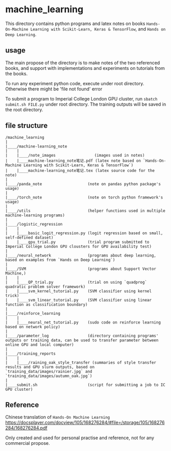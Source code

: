# machine_learning
This directory contains python programs and latex notes on books `Hands-On-Machine Learning with Scikit-Learn, Keras & TensorFlow`, and `Hands on Deep Learning`.

## usage
The main propose of the directory is to make notes of the two referenced books, and support with implementations and experiments on tutorials from the books. 

To run any experiment python code, execute under root directory. Otherwise there might be 'file not found' error

To submit a program to Imperial College London GPU cluster, run `sbatch submit.sh FILE.py` under root directory. The training outputs will be saved in the root directory. 

## file structure
    /machine_learning
    |
    |____/machine-learning_note
    |    | 
    |    |____/note_images                 (images used in notes)
    |    |____machine-learning_note笔记.pdf (latex note based on `Hands-On-Machine Learning with Scikit-Learn, Keras & TensorFlow`)
    |    |____machine-learning_note笔记.tex (latex source code for the note)
    |
    |____/panda_note                    (note on pandas python package's usage)
    |
    |____/torch_note                    (note on torch python framework's usage)
    |
    |____/utils                         (helper functions used in multiple machine-learning programs)
    |
    |____/logistic_regression 
    |    |
    |    |____basic_logit_regression.py (logit regression based on small, self-defined dataset)
    |    |____gpu_trial.py              (trial program submitted to Imperial College London GPU clousters for GPU availability test)
    |
    |____/neural_network                (programs about deep learning, based on examples from `Hands on Deep Learning`)
    | 
    |____/SVM                           (programs about Support Vector Machine,)
    |    | 
    |    |____QP_trial.py               (trial on using `quadprog` quadratic problem solver framework)
    |    |____svm_kernel_tutorial.py    (SVM classifier using kernel trick)
    |    |____svm_linear_tutorial.py    (SVM classifier using linear function as classification boundary)
    | 
    |____/reinforce_learning
    |    | 
    |    |____neural_net_tutorial.py    (sudo code on reinforce learning based on network policy)
    |
    |____/parameter_log                 (directory containing programs' outputs or training data, can be used to transfer parameter between online GPU and local computer)
    |
    |____/training_reports 
    |    | 
    |    |____/raining_oak_style_transfer (summaries of style transfer results and GPU slurm outputs, based on `training_data/images/rainier.jpg` and `training_data/images/autumn_oak.jpg`)
    |
    |____submit.sh                      (script for submitting a job to IC GPU cluster) 

## Reference
Chinese translation of `Hands-On Machine Learning` https://docsplayer.com/docview/105/168276284/#file=/storage/105/168276284/168276284.pdf 

Only created and used for personal practise and reference, not for any commercial propose. 
